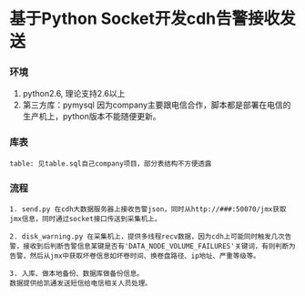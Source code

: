 # 基于Python Socket开发cdh告警接收发送


### 环境
1. python2.6, 理论支持2.6以上
2. 第三方库：pymysql
因为company主要跟电信合作，脚本都是部署在电信的生产机上，python版本不能随便更新。


### 库表
    table: 见table.sql自己company项目，部分表结构不方便透露


### 流程
    1. send.py 在cdh大数据服务器上接收告警json，同时从http://###:50070/jmx获取jmx信息，同时通过socket接口传送到采集机上。

    2. disk_warning.py 在采集机上，提供多线程recv数据，因为cdh上可能同时触发几次告警，接收到后判断告警信息某键是否有'DATA_NODE_VOLUME_FAILURES'关键词，有则判断为告警，然后从jmx中获取坏卷信息如坏卷时间、换卷盘路径、ip地址、严重等级等。

    3. 入库、做本地备份、数据库做备份信息。
    数据提供给凯通发送短信给电信相关人员处理。